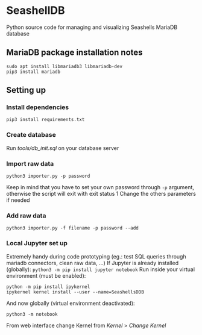 # SeashellDB
Python source code for managing and visualizing Seashells MariaDB database

## MariaDB package installation notes
```
sudo apt install libmariadb3 libmariadb-dev
pip3 install mariadb
```

## Setting up

### Install dependencies
```
pip3 install requirements.txt
```

### Create database
Run _tools/db_init.sql_ on your database server

### Import raw data
```
python3 importer.py -p password
```
Keep in mind that you have to set your own password through `-p` argument, otherwise the script will exit with exit status 1
Change the others parameters if needed

### Add raw data
```
python3 importer.py -f filename -p password --add
```

### Local Jupyter set up 
Extremely handy during code prototyping (eg.: test SQL queries through mariadb connectors, clean raw data, ...)
If Jupyter is already installed (globally): `python3 -m pip install jupyter notebook`
Run inside your virtual environment (must be enabled):
```
python -m pip install ipykernel
ipykernel kernel install --user --name=SeashellsDDB
```
And now globally (virtual environment deactivated):
```
python3 -m notebook
```
From web interface change Kernel from _Kernel_ > _Change Kernel_